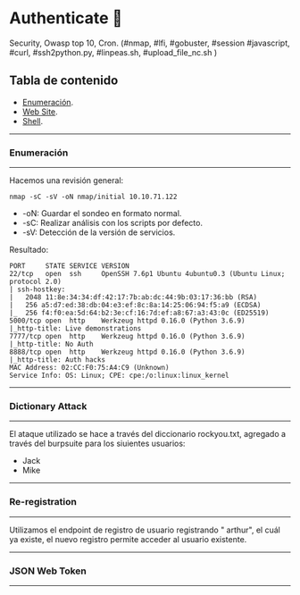 # Authenticate 🛅

Security, Owasp top 10, Cron. (#nmap, #lfi, #gobuster, #session #javascript, #curl, #ssh2python.py, #linpeas.sh, #upload_file_nc.sh )

## Tabla de contenido

- [Enumeración](#Enumeración).
- [Web Site](#Web-Site).
- [Shell](#Shell). 


--------------------------------
### Enumeración
-------------------------------
Hacemos una revisión general:
```plain
nmap -sC -sV -oN nmap/initial 10.10.71.122
```

* -oN: Guardar el sondeo en formato normal.
* -sC: Realizar análisis con los scripts por defecto.
* -sV: Detección de la versión de servicios.

Resultado:
```
PORT     STATE SERVICE VERSION
22/tcp   open  ssh     OpenSSH 7.6p1 Ubuntu 4ubuntu0.3 (Ubuntu Linux; protocol 2.0)
| ssh-hostkey: 
|   2048 11:8e:34:34:df:42:17:7b:ab:dc:44:9b:03:17:36:bb (RSA)
|   256 a5:d7:ed:38:db:04:e3:ef:8c:8a:14:25:06:94:f5:a9 (ECDSA)
|_  256 f4:f0:ea:5d:64:b2:3e:cf:16:7d:ef:a8:67:a3:43:0c (ED25519)
5000/tcp open  http    Werkzeug httpd 0.16.0 (Python 3.6.9)
|_http-title: Live demonstrations
7777/tcp open  http    Werkzeug httpd 0.16.0 (Python 3.6.9)
|_http-title: No Auth
8888/tcp open  http    Werkzeug httpd 0.16.0 (Python 3.6.9)
|_http-title: Auth hacks
MAC Address: 02:CC:F0:75:A4:C9 (Unknown)
Service Info: OS: Linux; CPE: cpe:/o:linux:linux_kernel
```
--------------------------------
### Dictionary Attack
-------------------------------
El ataque utilizado se hace a través del diccionario rockyou.txt, agregado a través del burpsuite para los siuientes usuarios:
* Jack
* Mike

--------------------------------
### Re-registration
-------------------------------
Utilizamos el endpoint de registro de usuario registrando " arthur", el cuál ya existe, el nuevo registro permite acceder al usuario existente.

--------------------------------
### JSON Web Token
-------------------------------

